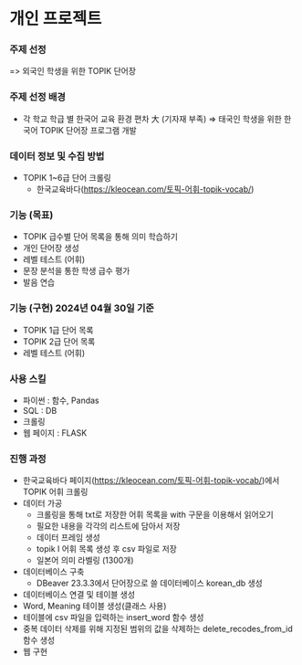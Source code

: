 # 개인 프로젝트

### 주제 선정
=> 외국인 학생을 위한 TOPIK 단어장

### 주제 선정 배경
- 각 학교 학급 별 한국어 교육 환경 편차 大 (기자재 부족)
=> 태국인 학생을 위한 한국어 TOPIK 단어장 프로그램 개발

### 데이터 정보 및 수집 방법
- TOPIK 1~6급 단어 크롤링
  - 한국교육바다(https://kleocean.com/토픽-어휘-topik-vocab/)
 
### 기능 (목표)
- TOPIK 급수별 단어 목록을 통해 의미 학습하기
- 개인 단어장 생성
- 레벨 테스트 (어휘)
- 문장 분석을 통한 학생 급수 평가
- 발음 연습

### 기능 (구현) 2024년 04월 30일 기준
- TOPIK 1급 단어 목록
- TOPIK 2급 단어 목록 
- 레벨 테스트 (어휘)

### 사용 스킬 
- 파이썬 : 함수, Pandas
- SQL : DB
- 크롤링
- 웹 페이지 : FLASK

### 진행 과정
- 한국교육바다 페이지(https://kleocean.com/토픽-어휘-topik-vocab/)에서 TOPIK 어휘 크롤링
- 데이터 가공
  - 크롤링을 통해 txt로 저장한 어휘 목록을 with 구문을 이용해서 읽어오기
  - 필요한 내용을 각각의 리스트에 담아서 저장
  - 데이터 프레임 생성
  - topik I 어휘 목록 생성 후 csv 파일로 저장
  - 일본어 의미 라벨링 (1300개)
- 데이터베이스 구축
  - DBeaver 23.3.3에서 단어장으로 쓸 데이터베이스 korean_db 생성
- 데이터베이스 연결 및 테이블 생성
 - Word, Meaning 테이블 생성(클래스 사용)
 - 테이블에 csv 파일을 입력하는 insert_word 함수 생성
 - 중복 데이터 삭제를 위해 지정된 범위의 값을 삭제하는 delete_recodes_from_id 함수 생성
- 웹 구현
